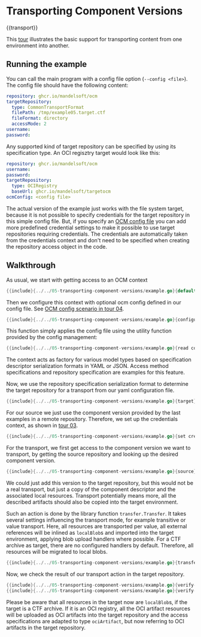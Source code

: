 # Transporting Component Versions

{{transport}}

This [tour](/examples/lib/tour/05-transporting-component-versions/example.go) illustrates the basic support for
transporting content from one environment into another.

## Running the example

You can call the main program with a config file option (`--config <file>`).
The config file should have the following content:

```yaml
repository: ghcr.io/mandelsoft/ocm
targetRepository:
  type: CommonTransportFormat
  filePath: /tmp/example05.target.ctf
  fileFormat: directory
  accessMode: 2
username:
password:
```

Any supported kind of target repository can be specified by using its
specification type. An OCI regisztry target would look like this:

```yaml
repository: ghcr.io/mandelsoft/ocm
username:
password:
targetRepository:
  type: OCIRegistry
  baseUrl: ghcr.io/mandelsoft/targetocm
ocmConfig: <config file>
```

The actual version of the example just works with the file system
target, because it is not possible to specify credentials for the
target repository in this simple config file. But, if you specify an [OCM config file]({{ocm-config-file}}) you can
add more predefined credential settings to make it possible to use
target repositories requiring credentials. The credentials are
automatically taken from the credentials context and don't need to be
specified when creating the repository access object in the code.

## Walkthrough

As usual, we start with getting access to an OCM context

```go
{{include}{../../05-transporting-component-versions/example.go}{default context}}
```

Then we configure this context with optional ocm config defined in our config file.
See [OCM config scenario in tour 04]({{ocm-config-file}}).

```go
{{include}{../../05-transporting-component-versions/example.go}{configure}}
```

This function simply applies the config file using the utility function
provided by the config management:

```go
{{include}{../../05-transporting-component-versions/example.go}{read config}}
```

The context acts as factory for various model types based on
specification descriptor serialization formats in YAML or JSON.
Access method specifications and repository specification are
examples for this feature.

Now, we use the repository specification serialization format to
determine the target repository for a transport from our yaml
configuration file.

```go
{{include}{../../05-transporting-component-versions/example.go}{target}}
```

For our source we just use the component version provided by the last
examples in a remote repository.
Therefore, we set up the credentials context, as
shown in [tour 03]({{using-cred-management}}).

```go
{{include}{../../05-transporting-component-versions/example.go}{set credentials}}
```

For the transport, we first get access to the component version
we want to transport, by getting the source repository and looking up
the desired component version.

```go
{{include}{../../05-transporting-component-versions/example.go}{source}}
```

We could just add this version to the target repository, but this
would not be a real transport, but just a copy of the component descriptor
and the associated local resources. Transport potentially means more, all
the described artifacts should also be copied into the target environment.

Such an action is done by the library function `transfer.Transfer`.
It takes several settings influencing the transport mode,
for example transitive or value transport.
Here, all resources are transported per value, all external
references will be inlined as `localBlob`s and imported into
the target environment, applying blob upload handlers
where possible. For a CTF archive as target, there are no
configured handlers by default. Therefore, all resources will
be migrated to local blobs.

```go
{{include}{../../05-transporting-component-versions/example.go}{transfer}}
```

Now, we check the result of our transport action in the target
repository.

```go
{{include}{../../05-transporting-component-versions/example.go}{verify-a}}
{{include}{../../05-transporting-component-versions/example.go}{verify-b}}
```

Please be aware that all resources in the target now are `localBlob`s,
if the target is a CTF archive. If it is an OCI registry, all the OCI
artifact resources will be uploaded as OCI artifacts into the target
repository and the access specifications are adapted to type `ociArtifact`,
but now referring to OCI artifacts in the target repository.
